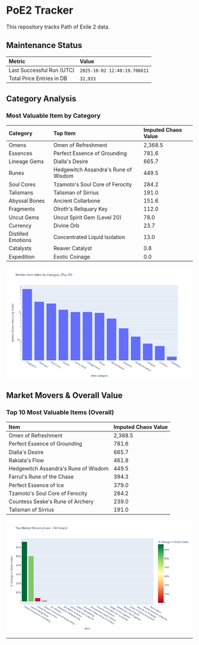 # PoE2 Tracker

This repository tracks Path of Exile 2 data.

## Maintenance Status

<!-- START_MAINTENANCE -->
| Metric | Value |
|:---|:---|
| Last Successful Run (UTC) | `2025-10-02 12:40:19.706611` |
| Total Price Entries in DB | `32,933` |

<!-- END_MAINTENANCE -->

## Category Analysis

<!-- START_CATEGORY_ANALYSIS -->
### Most Valuable Item by Category
| Category | Top Item | Imputed Chaos Value |
| :--- | :--- | :--- |
| Omens | Omen of Refreshment | 2,368.5 |
| Essences | Perfect Essence of Grounding | 781.6 |
| Lineage Gems | Dialla's Desire | 665.7 |
| Runes | Hedgewitch Assandra's Rune of Wisdom | 449.5 |
| Soul Cores | Tzamoto's Soul Core of Ferocity | 284.2 |
| Talismans | Talisman of Sirrius | 191.0 |
| Abyssal Bones | Ancient Collarbone | 151.6 |
| Fragments | Olroth's Reliquary Key | 112.0 |
| Uncut Gems | Uncut Spirit Gem (Level 20) | 78.0 |
| Currency | Divine Orb | 23.7 |
| Distilled Emotions | Concentrated Liquid Isolation | 13.0 |
| Catalysts | Reaver Catalyst | 0.8 |
| Expedition | Exotic Coinage | 0.0 |


![Category Analysis Chart](charts/category_analysis.png)
<!-- END_CATEGORY_ANALYSIS -->

## Market Movers & Overall Value

<!-- START_ANALYSIS -->
### Top 10 Most Valuable Items (Overall)
| Item | Imputed Chaos Value |
| :--- | :--- |
| Omen of Refreshment | 2,368.5 |
| Perfect Essence of Grounding | 781.6 |
| Dialla's Desire | 665.7 |
| Rakiata's Flow | 461.8 |
| Hedgewitch Assandra's Rune of Wisdom | 449.5 |
| Farrul's Rune of the Chase | 394.3 |
| Perfect Essence of Ice | 379.0 |
| Tzamoto's Soul Core of Ferocity | 284.2 |
| Countess Seske's Rune of Archery | 239.0 |
| Talisman of Sirrius | 191.0 |


![Market Movers Chart](charts/market_movers.png)
<!-- END_ANALYSIS -->

---
